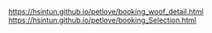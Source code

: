 
https://hsintun.github.io/petlove/booking_woof_detail.html
https://hsintun.github.io/petlove/booking_Selection.html

